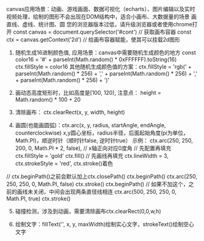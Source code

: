 <!--
 * @Author: your name
 * @Date: 2022-04-21 13:45:36
 * @LastEditTime: 2022-04-23 16:22:36
 * @LastEditors: Please set LastEditors
 * @Description: 打开koroFileHeader查看配置 进行设置: https://github.com/OBKoro1/koro1FileHeader/wiki/%E9%85%8D%E7%BD%AE
 * @FilePath: /fe_interview/前端可视化/canvas.md
-->
canvas应用场景：动画、游戏画面、数据可视化（echarts）、图片编辑以及实时视频处理，绘制的图形不会出现在DOM结构中，适合小画布、大数据量的场景
画直线、虚线、统计图、圆
<canvas id="cont" width="500px" height="500px">您的浏览器版本过低，请升级浏览器或者使用chrome打开</canvas>
const canvas = document.querySelector('#cont') // 获取画布容器
const ctx = canvas.getContext('2d') // 给画布容器赋能，使其可以挂载2d图形
1. 随机生成16进制颜色值, 应用场景：canvas中需要随机生成颜色的地方
const color16 = '#' + parseInt(Math.random() * 0xFFFFFF).toString(16)
ctx.fillStyle = color16
其他随机生成颜色值的方案：ctx.fillStyle = 'rgb(' + parseInt(Math.random() * 256) + 
',' + parseInt(Math.random() * 256) + ',' + parseInt(Math.random() * 256) + ')'

2. 画动态高度矩形时，比如高度是[100, 120), 注意点： height = Math.random() * 100 + 20

3. 清除画布： ctx.clearRect(x, y, width, height)

4. 画圆(也能画圆弧)：ctx.arc(x, y, radius, startAngle, endAngle, counterclockwise)
x,y圆心坐标，radius半径，后面起始角度(pi为单位， Math.PI)，顺逆时针（顺时针false, 逆时针true）
示例： ctx.arc(250, 250, 200, 0, Math.PI * 2, false), // x轴正向对应0度角
// 先配置再填充
ctx.fillStyle = 'gold'
ctx.fill()
// 先画线再填充
ctx.lineWidth = 3, ctx.strokeStyle = 'red', ctx.stroke()着色

// ctx.beginPath()之前会默认加上ctx.closePath()
ctx.beginPath()
ctx.arc(250, 250, 250, 0, Math.PI, false)
ctx.stroke()
ctx.beginPath() // 如果不加这个，之前的画线未关闭，中间会出现两条直径线相连
ctx.arc(500, 250, 250, 0, Math.PI, true)
ctx.stroke()

5. 碰撞检测，涉及到动画，需要清除画布ctx.clearRect(0,0,w,h)

6. 绘制文字：fillText('', x, y, maxWidth)绘制实心文字，strokeText()绘制空心文字